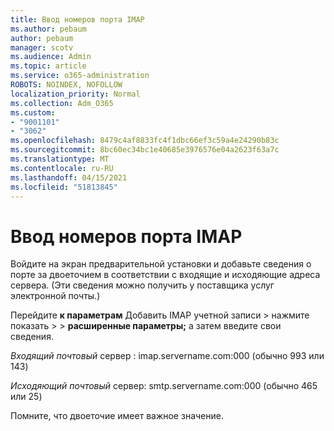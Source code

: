 ```yaml
---
title: Ввод номеров порта IMAP
ms.author: pebaum
author: pebaum
manager: scotv
ms.audience: Admin
ms.topic: article
ms.service: o365-administration
ROBOTS: NOINDEX, NOFOLLOW
localization_priority: Normal
ms.collection: Adm_O365
ms.custom:
- "9001101"
- "3062"
ms.openlocfilehash: 8479c4af8833fc4f1dbc66ef3c59a4e24290b83c
ms.sourcegitcommit: 8bc60ec34bc1e40685e3976576e04a2623f63a7c
ms.translationtype: MT
ms.contentlocale: ru-RU
ms.lasthandoff: 04/15/2021
ms.locfileid: "51813845"
---
```

# <a name="enter-imap-port-numbers"></a>Ввод номеров порта IMAP

Войдите на экран предварительной установки и добавьте сведения о порте за двоеточием в соответствии с входящие и исходяющие адреса сервера. (Эти сведения можно получить у поставщика услуг электронной почты.) 

Перейдите **к параметрам** Добавить IMAP учетной записи > нажмите показать  >    >   **расширенные параметры;** а затем введите свои сведения. 

*Входящий почтовый* сервер : imap.servername.com:000 (обычно 993 или 143) 

*Исходяющий почтовый* сервер: smtp.servername.com:000 (обычно 465 или 25) 

Помните, что двоеточие имеет важное значение. 
